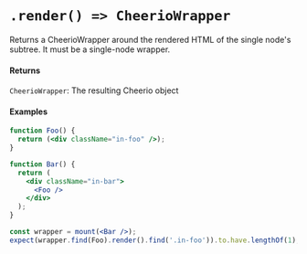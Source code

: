 # `.render() => CheerioWrapper`

Returns a CheerioWrapper around the rendered HTML of the single node's subtree.
It must be a single-node wrapper.


#### Returns

`CheerioWrapper`: The resulting Cheerio object


#### Examples

```jsx
function Foo() {
  return (<div className="in-foo" />);
}
```

```jsx
function Bar() {
  return (
    <div className="in-bar">
      <Foo />
    </div>
  );
}
```

```jsx
const wrapper = mount(<Bar />);
expect(wrapper.find(Foo).render().find('.in-foo')).to.have.lengthOf(1);
```
